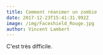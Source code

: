 ```yaml
---
title: Comment réanimer un zombie
date: 2017-12-23T15:41:31.992Z
image: /img/Faceshield_Rouge.jpg
author: Vincent Lambert
---
```

C'est très difficile.
